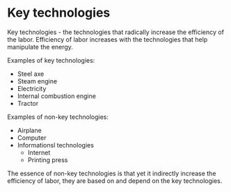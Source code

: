 # Key technologies

Key technologies - the technologies that radically increase the efficiency of the labor. 
Efficiency of labor increases with the technologies that help manipulate the energy.

Examples of key technologies:
- Steel axe
- Steam engine
- Electricity
- Internal combustion engine
- Tractor

Examples of non-key technologies:
- Airplane
- Computer
- Informationsl technologies
  - Internet
  - Printing press

The essence of non-key technologies is that yet it indirectly increase the efficiency of labor, they are based on and depend on the key technologies.
